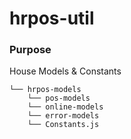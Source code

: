 # hrpos-util

### Purpose
House Models & Constants

```
└── hrpos-models
    └── pos-models
    └── online-models
    └── error-models
    └── Constants.js
```